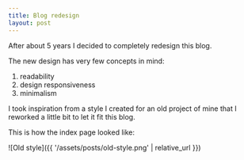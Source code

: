 ```yaml
---
title: Blog redesign
layout: post
---
```


After about 5 years I decided to completely redesign this blog.

The new design has very few concepts in mind:

1. readability
1. design responsiveness
1. minimalism

I took inspiration from a style I created for an old project of mine that I
reworked a little bit to let it fit this blog.

This is how the index page looked like:

![Old style]({{ '/assets/posts/old-style.png' | relative_url }})

